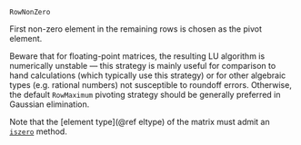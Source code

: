 ```
RowNonZero
```

First non-zero element in the remaining rows is chosen as the pivot element.

Beware that for floating-point matrices, the resulting LU algorithm is numerically unstable — this strategy is mainly useful for comparison to hand calculations (which typically use this strategy) or for other algebraic types (e.g. rational numbers) not susceptible to roundoff errors.   Otherwise, the default `RowMaximum` pivoting strategy should be generally preferred in Gaussian elimination.

Note that the [element type](@ref eltype) of the matrix must admit an [`iszero`](@ref) method.
